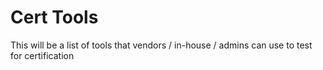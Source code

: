 Cert Tools
=====================
 
 This will be a list of tools that vendors / in-house / admins can use to test for certification